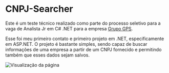 # CNPJ-Searcher
Este é um teste técnico realizado como parte do processo seletivo para a vaga de Analista Jr em C# .NET para a empresa [Grupo GPS](https://www.gpssa.com.br/).

Esse foi meu primeiro contato e primeiro projeto em .NET, especificamente em ASP.NET. O projeto é bastante simples, sendo capaz de buscar informações de uma empresa a partir de um CNPJ fornecido e permitindo também que esses dados sejam salvos.

![Visualização da página](https://media2.giphy.com/media/v1.Y2lkPTc5MGI3NjExemxvbzkwM2ZqenRodnZlMjgyZDExNnJhejFtcmh0eGM5ZW5vb3hucSZlcD12MV9pbnRlcm5hbF9naWZfYnlfaWQmY3Q9Zw/gULD1TTg3XEphJBQ7R/giphy.gif)
